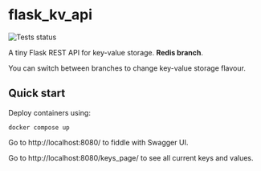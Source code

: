 # flask_kv_api

![Tests status](https://github.com/still-coding/flask_kv_api/actions/workflows/python-test.yml/badge.svg?branch=redis)

A tiny Flask REST API for key-value storage. **Redis branch**.

You can switch between branches to change key-value storage flavour.

## Quick start

Deploy containers using:

```shell
docker compose up
```

Go to http://localhost:8080/ to fiddle with Swagger UI.

Go to http://localhost:8080/keys_page/ to see all current keys and values.
